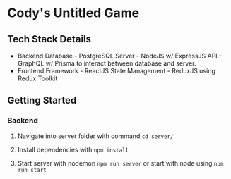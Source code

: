 # Cody's Untitled Game

## Tech Stack Details

- Backend
  Database - PostgreSQL
  Server - NodeJS w/ ExpressJS
  API - GraphQL w/ Prisma to interact between database and server.
- Frontend
  Framework - ReactJS
  State Management - ReduxJS using Redux Toolkit

## Getting Started

### Backend

  1. Navigate into server folder with command `cd server/`

  2. Install dependencies with `npm install`

  3. Start server with nodemon `npm run server` or start with node using `npm run start`
